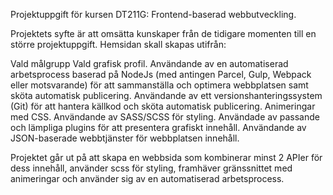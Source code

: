 Projektuppgift för kursen DT211G: Frontend-baserad webbutveckling. 

Projektets syfte är att omsätta kunskaper från de tidigare momenten till en större projektuppgift. 
Hemsidan skall skapas utifrån:

Vald målgrupp
Vald grafisk profil.
Användande av en automatiserad arbetsprocess baserad på NodeJs (med antingen Parcel, Gulp, Webpack eller motsvarande) för att sammanställa och optimera webbplatsen samt sköta automatisk publicering.
Användande av ett versionshanteringssystem (Git) för att hantera källkod och sköta automatisk publicering.
Animeringar med CSS.
Användande av SASS/SCSS för styling.
Användade av passande och lämpliga plugins för att presentera grafiskt innehåll.
Användande av JSON-baserade webbtjänster för webbplatsen innehåll.

Projektet går ut på att skapa en webbsida som kombinerar minst 2 APIer för dess innehåll, använder scss för styling, framhäver gränssnittet med animeringar och använder sig av en automatiserad arbetsprocess.
